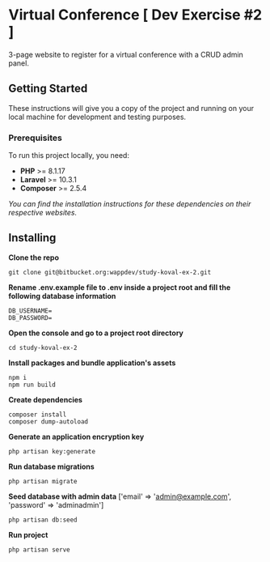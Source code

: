 # Virtual Conference [ Dev Exercise #2 ] 

3-page website to register for a virtual conference with a CRUD admin panel. 

## Getting Started
These instructions will give you a copy of the project and running on your local machine for development and testing purposes. 

### Prerequisites
To run this project locally, you need:

- **PHP** >= 8.1.17
- **Laravel** >= 10.3.1
- **Composer** >= 2.5.4 

*You can find the installation instructions for these dependencies on their respective websites.*

## Installing
**Clone the repo**
```
git clone git@bitbucket.org:wappdev/study-koval-ex-2.git
```

**Rename .env.example file to .env inside a project root and fill the following database information** 
```
DB_USERNAME= 
DB_PASSWORD= 
```

**Open the console and go to a project root directory**
```
cd study-koval-ex-2
```
**Install packages and bundle application's assets**
```
npm i
npm run build
```

**Create dependencies**
```
composer install
composer dump-autoload
```

**Generate an application encryption key** 
```
php artisan key:generate
```

**Run database migrations** 
```
php artisan migrate
```

**Seed database with admin data** ['email' => 'admin@example.com', 'password' => 'adminadmin']
```
php artisan db:seed
```

**Run project**
```
php artisan serve
```
